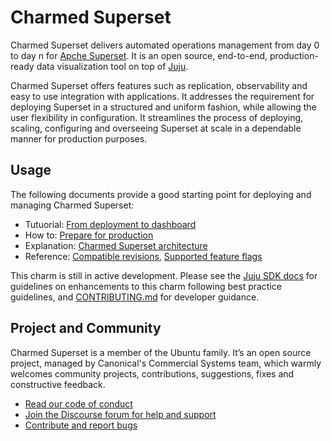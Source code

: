 # Charmed Superset
Charmed Superset delivers automated operations management from day 0 to day n for [Apche Superset](https://superset.apache.org/). It is an open source, end-to-end, production-ready data visualization tool on top of [Juju](https://juju.is/).

Charmed Superset offers features such as replication, observability and easy to use integration with applications. It addresses the requirement for deploying Superset in a structured and uniform fashion, while allowing the user flexibility in configuration. It streamlines the process of deploying, scaling, configuring and overseeing Superset at scale in a dependable manner for production purposes.

## Usage
The following documents provide a good starting point for deploying and managing Charmed Superset:

- Tutuorial: [From deployment to dashboard](documentation/tutorial/01-introduction.md)
- How to: [Prepare for production](documentation/how-to/prepare-for-production.md)
- Explanation: [Charmed Superset architecture](documentation/explanation/architecture.md)
- Reference: [Compatible revisions](documentation/reference/revision-resource-compatibility.md), [Supported feature flags](documentation/reference/feature-flags.md)

This charm is still in active development. Please see the [Juju SDK docs](https://juju.is/docs/sdk) for guidelines on enhancements to this charm following best practice guidelines, and [CONTRIBUTING.md](https://github.com/canonical/superset-k8s-operator/blob/main/CONTRIBUTING.md) for developer guidance.

## Project and Community
Charmed Superset is a member of the Ubuntu family. It’s an open source project, managed by Canonical's Commercial Systems team, which warmly welcomes community projects, contributions, suggestions, fixes and constructive feedback.
- [Read our code of conduct](https://ubuntu.com/community/ethos/code-of-conduct)
- [Join the Discourse forum for help and support](https://discourse.charmhub.io/tag/superset)
- [Contribute and report bugs](https://github.com/canonical/superset-k8s-operator/)